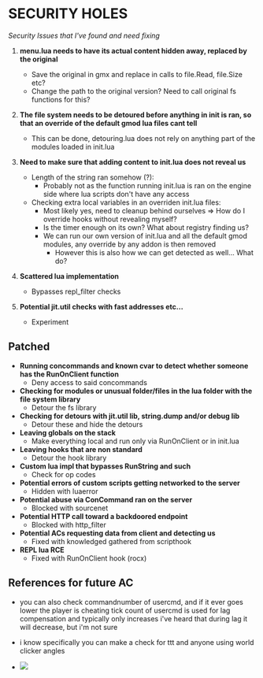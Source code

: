 # SECURITY HOLES

*Security Issues that I've found and need fixing*

1) **menu.lua needs to have its actual content hidden away, replaced by the original**
	- Save the original in gmx and replace in calls to file.Read, file.Size etc?
	- Change the path to the original version? Need to call original fs functions for this?

2) **The file system needs to be detoured before anything in init is ran, so that an override of the default gmod lua files cant tell**
	- This can be done, detouring.lua does not rely on anything part of the modules loaded in init.lua

3) **Need to make sure that adding content to init.lua does not reveal us**
	- Length of the string ran somehow (?):
		- Probably not as the function running init.lua is ran on the engine side where lua scripts don't have any access
	- Checking extra local variables in an overriden init.lua files:
		- Most likely yes, need to cleanup behind ourselves => How do I override hooks without revealing myself?
		- Is the timer enough on its own? What about registry finding us?
		- We can run our own version of init.lua and all the default gmod modules, any override by any addon is then removed
			- However this is also how we can get detected as well... What do?

4) **Scattered lua implementation**
	- Bypasses repl_filter checks

5) **Potential jit.util checks with fast addresses etc...**
	- Experiment

## Patched
- **Running concommands and known cvar to detect whether someone has the RunOnClient function**
	- Deny access to said concommands
- **Checking for modules or unusual folder/files in the lua folder with the file system library**
	- Detour the fs library
- **Checking for detours with jit.util lib, string.dump and/or debug lib**
	- Detour these and hide the detours
- **Leaving globals on the stack**
	- Make everything local and run only via RunOnClient or in init.lua
- **Leaving hooks that are non standard**
	- Detour the hook library
- **Custom lua impl that bypasses RunString and such**
	- Check for op codes
- **Potential errors of custom scripts getting networked to the server**
	- Hidden with luaerror
- **Potential abuse via ConCommand ran on the server**
	- Blocked with sourcenet
- **Potential HTTP call toward a backdoored endpoint**
	- Blocked with http_filter
- **Potential ACs requesting data from client and detecting us**
	- Fixed with knowledged gathered from scripthook
- **REPL lua RCE**
	- Fixed with RunOnClient hook (rocx)

## References for future AC
- you can also check commandnumber of usercmd, and if it ever goes lower the player is cheating
tick count of usercmd is used for lag compensation
and typically only increases
i've heard that during lag it will decrease, but i'm not sure

- i know specifically you can make a check for ttt
and anyone using world clicker angles

- ![](https://i.imgur.com/P0w8FRs.png)